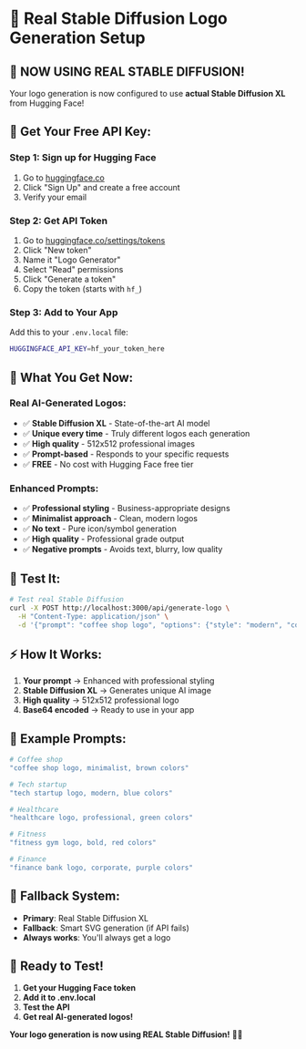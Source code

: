 # 🎨 Real Stable Diffusion Logo Generation Setup

## 🚀 **NOW USING REAL STABLE DIFFUSION!**

Your logo generation is now configured to use **actual Stable Diffusion XL** from Hugging Face!

## 🔑 **Get Your Free API Key:**

### **Step 1: Sign up for Hugging Face**
1. Go to [huggingface.co](https://huggingface.co)
2. Click "Sign Up" and create a free account
3. Verify your email

### **Step 2: Get API Token**
1. Go to [huggingface.co/settings/tokens](https://huggingface.co/settings/tokens)
2. Click "New token"
3. Name it "Logo Generator"
4. Select "Read" permissions
5. Click "Generate a token"
6. Copy the token (starts with `hf_`)

### **Step 3: Add to Your App**
Add this to your `.env.local` file:
```bash
HUGGINGFACE_API_KEY=hf_your_token_here
```

## 🎯 **What You Get Now:**

### **Real AI-Generated Logos:**
- ✅ **Stable Diffusion XL** - State-of-the-art AI model
- ✅ **Unique every time** - Truly different logos each generation
- ✅ **High quality** - 512x512 professional images
- ✅ **Prompt-based** - Responds to your specific requests
- ✅ **FREE** - No cost with Hugging Face free tier

### **Enhanced Prompts:**
- ✅ **Professional styling** - Business-appropriate designs
- ✅ **Minimalist approach** - Clean, modern logos
- ✅ **No text** - Pure icon/symbol generation
- ✅ **High quality** - Professional grade output
- ✅ **Negative prompts** - Avoids text, blurry, low quality

## 🧪 **Test It:**

```bash
# Test real Stable Diffusion
curl -X POST http://localhost:3000/api/generate-logo \
  -H "Content-Type: application/json" \
  -d '{"prompt": "coffee shop logo", "options": {"style": "modern", "color": "brown"}}'
```

## ⚡ **How It Works:**

1. **Your prompt** → Enhanced with professional styling
2. **Stable Diffusion XL** → Generates unique AI image
3. **High quality** → 512x512 professional logo
4. **Base64 encoded** → Ready to use in your app

## 🎨 **Example Prompts:**

```bash
# Coffee shop
"coffee shop logo, minimalist, brown colors"

# Tech startup  
"tech startup logo, modern, blue colors"

# Healthcare
"healthcare logo, professional, green colors"

# Fitness
"fitness gym logo, bold, red colors"

# Finance
"finance bank logo, corporate, purple colors"
```

## 🔧 **Fallback System:**

- **Primary**: Real Stable Diffusion XL
- **Fallback**: Smart SVG generation (if API fails)
- **Always works**: You'll always get a logo

## 🚀 **Ready to Test!**

1. **Get your Hugging Face token**
2. **Add it to .env.local**
3. **Test the API**
4. **Get real AI-generated logos!**

**Your logo generation is now using REAL Stable Diffusion!** 🎨✨


